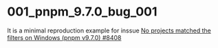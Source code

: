 # 001_pnpm_9.7.0_bug_001

It is a minimal reproduction example for inssue [No projects matched the filters on Windows (pnpm v9.7.0) #8408](https://github.com/pnpm/pnpm/issues/8408)

